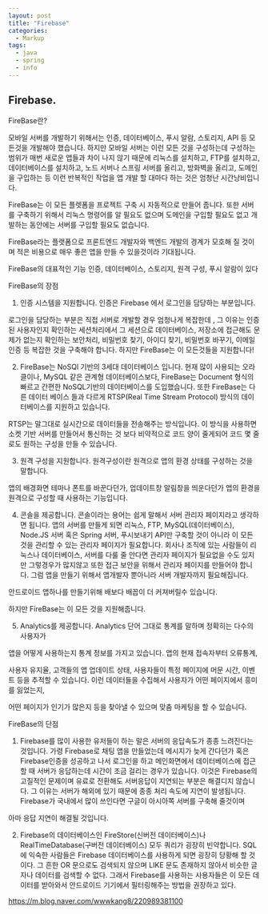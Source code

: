 ```yaml
---
layout: post
title: "Firebase"
categories:
  - Markup
tags:
  - java
  - spring
  - info
---
```


## Firebase.

FireBase란?

모바일 서버를 개발하기 위해서는 인증, 데이터베이스, 푸시 알람, 스토리지, API 등 모든것을 개발해야 했습니다. 하지만 모바일 서버는 이런 모든 것을 구성하는데 구성하는 범위가 매번 새로운 앱들과 차이 나지 않기 때문에 리눅스를 설치하고, FTP를 설치하고, 데이터베이스를 설치하고, 노드 서버나 스프링 서버를 올리고, 방화벽을 올리고, 도메인을 구입하는 등 이런 반복적인 작업을 앱 개발 할 대마다 하는 것은 엄청난 시간낭비입니다.



FireBase는 이 모든 플렛폼을 프로젝트 구축 시 자동적으로 만들어 줍니다. 또한 서버를 구축하기 위해서 리눅스 명령어를 알 필요도 없으며 도메인을 구입할 필요도 없고 개발하는 동안에는 서버를 구입할 필요도 없습니다. 



FireBase라는 플랫폼으로 프론트엔드 개발자와 백엔드 개발의 경계가 모호해 질 것이며
적은 비용으로 매우 좋은 앱을 만들 수 있을것이라 기대됩니다.



FireBase의 대표적인 기능
인증, 데이터베이스, 스토리지, 원격 구성, 푸시 알람이 있다



FireBase의 장점

1) 인증 시스템을 지원합니다. 인증은 Firebase 에서 로그인을 담당하는 부분입니다. 

로그인을 담당하는 부분은 직접 서버로 개발할 경우 엄청나게 복잡한데 , 그 이유는 인증된 사용자인지 확인하는 세션처리에서 그 세션으로 데이터베이스, 저장소에 접근해도 문제가 없는지 확인하는 보안처리, 비밀번호 찾기, 아이디 찾기, 비밀번호 바꾸기, 이메일 인증 등 복잡한 것을 구축해야 합니다.  하지만 FireBase는 이 모든것들을 지원합니다!



2) FireBase는 NoSQl 기반의 3세대 데이터베이스 입니다. 현재 많이 사용되는 오라클이나, MySQL 같은 관계형 데이터베이스보다,  FireBase는 Document 형식의 빠르고 간편한 NoSQL기반의 데이터베이스를 도입했습니다. 또한  FireBase는 다른 데이터 베이스 들과 다르게 RTSP(Real Time Stream Protocol) 방식의 데이터베이스를 지원하고 있습니다. 

RTSP는 말그대로 실시간으로 데이터들을 전송해주는 방식입니다.  이 방식을 사용하면 소켓 기반 서버를 만들어서 통신하는 것 보다 비약적으로 코드 양이 줄게되어 코드 몇 줄로도 원하는 구성을 만들 수 있습니다.



3) 원격 구성을 지원합니다. 원격구성이란 원격으로 앱의 환경 상태를 구성하는 것을 말합니다.

앱의 배경화면 테마나 폰트를 바꾼다던가, 업데이트창 알림창을 띄운다던가 앱의 환경을 원격으로 구성할 때 사용하는 기능입니다. 



4) 콘솔을 제공합니다. 콘솔이라는 용어는 쉽게 말해서 서버 관리자 페이지라고 생각하면 됩니다. 앱의 서버를 만들게 되면 리눅스, FTP, MySQL(데이터베이스), Node.JS 서버 혹은 Spring 서버, 푸시보내기  API만 구축할 것이 아니라 이 모든 것을 관리할 수 있는 관리자 페이지가 필요합니다. 회사나 조직에 있는 사람들이 리눅스나 데이터베이스, 서버를 다룰 줄 안다면 관리자 페이지가 필요없을 수도 있지만 그렇경우가 많지않고 또한 접근 보안을 위해서 관리자 페이지를 만들어야 합니다. 그럼 앱을 만들기 위해서 앱개발자 뿐아니라 서버 개발자까지 필요해집니다. 

안드로이드 앱하나를 만들기위해 배보다 배꼽이 더 커져버릴수 있습니다. 

하지만 FireBase는 이 모든 것을 지원해줍니다.



5) Analytics를 제공합니다. Analytics 단어 그대로 통계를 말하며 정확히는 다수의 사용자가

앱을 어떻게 사용하는지 통계 정보를 가지고 있습니다. 앱의 현재 접속자부터 오류통계, 

사용자 유지율, 고객들의 앱 업데이트 상태, 사용자들이 특정 페이지에 머문 시간, 이벤트 등을 추적할 수 있습니다. 이런 데이터들을 수집해서 사용자가 어떤 페이지에서 흥미를 잃었는지,

어떤 페이지가 인기가 많은지 등을 찾아낼 수 있으며 맞춤 마케팅을 할 수 있습니다.



FireBase의 단점

1) Firebase를 많이 사용한 유저들이 하는 말은 서버의 응답속도가 종종 느려진다는 것입니다. 가령 Firebase로 채팅 앱을 만들었는데 메시지가 늦게 간다던가 혹은 Firebase인증을 성공하고 나서 로그인을 하고 메인화면에서 데이터베이스에 접근할 때 서버가 응답하는데 시간이 조금 걸리는 경우가 있습니다. 이것은 Firebase의 고질적인 문제이며 유료로 전환해도 서버응답이 지연되는 부분은 해결디지 않습니다.  그 이유는 서버가 해외에 있기 때문에 종종 처리 속도에 지연이 발생됩니다. Firebase가 국내에서 많이 쓰인다면 구글이 아시아쪽 서버를 구축해 줄것이며 

아마 응답 지연이 해결될 것입니다.



2) Firebase의 데이터베이스인 FireStore(신버전 데이터베이스)나 RealTimeDatabase(구버전 데이터베이스) 모두 쿼리가 굉장히 빈약합니다. SQL에 익숙한 사람들은 Firebase 데이터베이스를 사용하게 되면 굉장히 당황해 할 것이다.  그 흔한  OR 문으로도 검색되지 않으며 LIKE 문도 존재하지 않아서 비슷한 글자나 데이터를 검색할 수 없다. 그래서 Firebase를 사용하는 사용자들은 이 모든 데이터를 받아와서 안드로이드 기기에서 필터링해주는 방법을 권장하고 있다. 



https://m.blog.naver.com/wwwkang8/220989381100